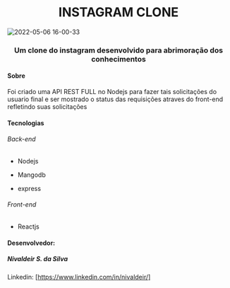 <h1 align="center">INSTAGRAM CLONE</h1>

![2022-05-06 16-00-33](https://user-images.githubusercontent.com/78504910/167203098-bf29b99d-6cb8-46f7-9cf2-83d7840159d7.gif)

<h3 align="center"> Um clone do instagram desenvolvido para abrimoração dos conhecimentos</h3>
<h4> Sobre </h4>
Foi criado uma API REST FULL no Nodejs para fazer tais solicitações do usuario final e ser mostrado o status das requisições atraves do front-end refletindo suas solicitações
<h4>Tecnologias</h4>
<h6>Back-end</h6>

- Nodejs

- Mangodb

- express


<h6>Front-end</h6>

- Reactjs


<h4>Desenvolvedor:</h4>
<h5>Nivaldeir S. da Silva</h5>

Linkedin:
[https://www.linkedin.com/in/nivaldeir/]

